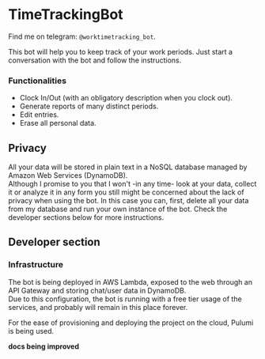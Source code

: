 # TimeTrackingBot

Find me on telegram: `@worktimetracking_bot`.  

This bot will help you to keep track of your work periods. 
Just start a conversation with the bot and follow the instructions.  

### Functionalities 
 - Clock In/Out (with an obligatory description when you clock out).
 - Generate reports of many distinct periods.
 - Edit entries.
 - Erase all personal data.

## Privacy 
All your data will be stored in plain text in a NoSQL database managed by Amazon Web Services (DynamoDB).  
Although I promise to you that I won't -in any time- look at your data, collect it or analyze it in any form you still might be 
concerned about the lack of privacy when using the bot. In this case you can, first, delete all your data from my database and run your 
own instance of the bot. Check the developer sections below for more instructions.  

## Developer section
### Infrastructure 
The bot is being deployed in AWS Lambda, exposed to the web through an API Gateway and storing chat/user data in DynamoDB.  
Due to this configuration, the bot is running with a free tier usage of the services, and probably will remain in this place forever.  

For the ease of provisioning and deploying the project on the cloud, Pulumi is being used.  

__docs being improved__

